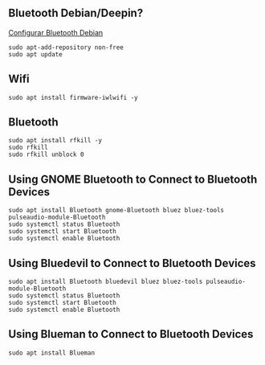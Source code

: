 ## Bluetooth Debian/Deepin?

[Configurar Bluetooth Debian](https://linuxhint.com/configure-bluetooth-debian/)


```
sudo apt-add-repository non-free
sudo apt update
```

## Wifi

```
sudo apt install firmware-iwlwifi -y
```

## Bluetooth

```
sudo apt install rfkill -y
sudo rfkill
sudo rfkill unblock 0
```

## Using GNOME Bluetooth to Connect to Bluetooth Devices 
```
sudo apt install Bluetooth gnome-Bluetooth bluez bluez-tools pulseaudio-module-Bluetooth
sudo systemctl status Bluetooth
sudo systemctl start Bluetooth
sudo systemctl enable Bluetooth
```
## Using Bluedevil to Connect to Bluetooth Devices
```
sudo apt install Bluetooth bluedevil bluez bluez-tools pulseaudio-module-Bluetooth
sudo systemctl status Bluetooth
sudo systemctl start Bluetooth
sudo systemctl enable Bluetooth
```
## Using Blueman to Connect to Bluetooth Devices
```
sudo apt install Blueman

```
